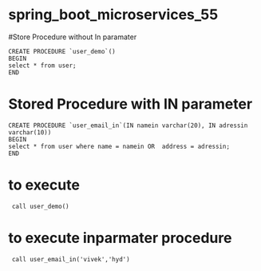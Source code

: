 # spring_boot_microservices_55

#Store Procedure without In paramater
```
CREATE PROCEDURE `user_demo`()
BEGIN 
select * from user; 
END
```

# Stored Procedure with IN parameter
```
CREATE PROCEDURE `user_email_in`(IN namein varchar(20), IN adressin varchar(10))
BEGIN
select * from user where name = namein OR  address = adressin;
END
```

# to execute 
``` call user_demo()```

# to execute inparmater procedure

``` call user_email_in('vivek','hyd')```
